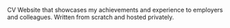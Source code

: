 CV Website that showcases my achievements and experience to employers and colleagues. Written from scratch and hosted privately.
